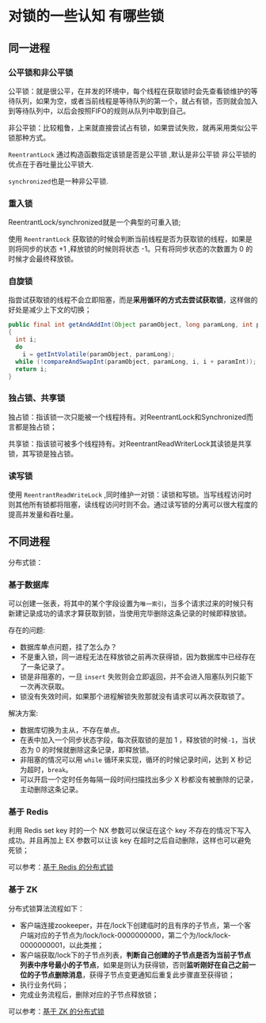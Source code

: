 # 对锁的一些认知 有哪些锁

## 同一进程

### 公平锁和非公平锁
公平锁：就是很公平，在并发的环境中，每个线程在获取锁时会先查看锁维护的等待队列，如果为空，或者当前线程是等待队列的第一个，就占有锁，否则就会加入到等待队列中，以后会按照FIFO的规则从队列中取到自己。

非公平锁：比较粗鲁，上来就直接尝试占有锁，如果尝试失败，就再采用类似公平锁那种方式。

`ReentrantLock` 通过构造函数指定该锁是否是公平锁 ,默认是非公平锁 非公平锁的优点在于吞吐量比公平锁大.

`synchronized`也是一种非公平锁.


### 重入锁
ReentrantLock/synchronized就是一个典型的可重入锁;

使用 `ReentrantLock` 获取锁的时候会判断当前线程是否为获取锁的线程，如果是则将同步的状态 +1 ,释放锁的时候则将状态 -1。只有将同步状态的次数置为 0 的时候才会最终释放锁。

### 自旋锁
指尝试获取锁的线程不会立即阻塞，而是**采用循环的方式去尝试获取锁**，这样做的好处是减少上下文的切换；

```java
public final int getAndAddInt(Object paramObject, long paramLong, int paramInt)
{
  int i;
  do
    i = getIntVolatile(paramObject, paramLong);
  while (!compareAndSwapInt(paramObject, paramLong, i, i + paramInt));
  return i;
}
```

### 独占锁、共享锁

独占锁：指该锁一次只能被一个线程持有。对ReentrantLock和Synchronized而言都是独占锁；

共享锁：指该锁可被多个线程持有。对ReentrantReadWriterLock其读锁是共享锁，其写锁是独占锁。

### 读写锁
使用 `ReentrantReadWriteLock` ,同时维护一对锁：读锁和写锁。当写线程访问时则其他所有锁都将阻塞，读线程访问时则不会。通过读写锁的分离可以很大程度的提高并发量和吞吐量。


## 不同进程

分布式锁：

### 基于数据库
可以创建一张表，将其中的某个字段设置为`唯一索引`，当多个请求过来的时候只有新建记录成功的请求才算获取到锁，当使用完毕删除这条记录的时候即释放锁。

存在的问题:
- 数据库单点问题，挂了怎么办？
- 不是重入锁，同一进程无法在释放锁之前再次获得锁，因为数据库中已经存在了一条记录了。
- 锁是非阻塞的，一旦 `insert` 失败则会立即返回，并不会进入阻塞队列只能下一次再次获取。
- 锁没有失效时间，如果那个进程解锁失败那就没有请求可以再次获取锁了。

解决方案:
- 数据库切换为主从，不存在单点。
- 在表中加入一个同步状态字段，每次获取锁的是加 1 ，释放锁的时候`-1`，当状态为 0 的时候就删除这条记录，即释放锁。
- 非阻塞的情况可以用 `while` 循环来实现，循环的时候记录时间，达到 X 秒记为超时，`break`。
- 可以开启一个定时任务每隔一段时间扫描找出多少 X 秒都没有被删除的记录，主动删除这条记录。

### 基于 Redis

利用 Redis set key 时的一个 NX 参数可以保证在这个 key 不存在的情况下写入成功。并且再加上 EX 参数可以让该 key 在超时之后自动删除，这样也可以避免死锁；

可以参考：[基于 Redis 的分布式锁](https://crossoverjie.top/2018/03/29/distributed-lock/distributed-lock-redis/)

### 基于 ZK

分布式锁算法流程如下：

- 客户端连接zookeeper，并在/lock下创建临时的且有序的子节点，第一个客户端对应的子节点为/lock/lock-0000000000，第二个为/lock/lock-0000000001，以此类推；
- 客户端获取/lock下的子节点列表，**判断自己创建的子节点是否为当前子节点列表中序号最小的子节点**，如果是则认为获得锁，否则**监听刚好在自己之前一位的子节点删除消息**，获得子节点变更通知后重复此步骤直至获得锁；
- 执行业务代码；
- 完成业务流程后，删除对应的子节点释放锁；

可以参考：[基于 ZK 的分布式锁](https://blog.csdn.net/qiangcuo6087/article/details/79067136)
